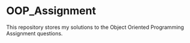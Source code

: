# OOP_Assignment

This repository stores my solutions to the Object Oriented Programming Assignment questions.
